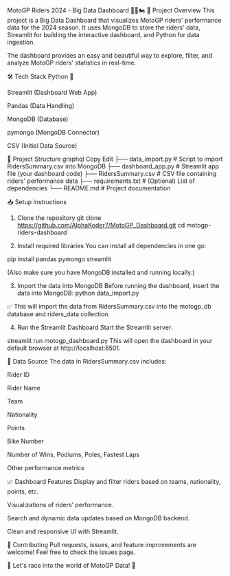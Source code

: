 MotoGP Riders 2024 - Big Data Dashboard 🚴‍♂️🏍️
📄 Project Overview
This project is a Big Data Dashboard that visualizes MotoGP riders' performance data for the 2024 season.
It uses MongoDB to store the riders' data, Streamlit for building the interactive dashboard, and Python for data ingestion.

The dashboard provides an easy and beautiful way to explore, filter, and analyze MotoGP riders' statistics in real-time.

🛠️ Tech Stack
Python 🐍

Streamlit (Dashboard Web App)

Pandas (Data Handling)

MongoDB (Database)

pymongo (MongoDB Connector)

CSV (Initial Data Source)

📂 Project Structure
graphql
Copy
Edit
├── data_import.py           # Script to import RidersSummary.csv into MongoDB
├── dashboard_app.py         # Streamlit app file (your dashboard code)
├── RidersSummary.csv        # CSV file containing riders' performance data
├── requirements.txt         # (Optional) List of dependencies
└── README.md                # Project documentation

📥 Setup Instructions
1. Clone the repository
git clone https://github.com/AlphaKoder7/MotoGP_Dashboard.git
cd motogp-riders-dashboard

2. Install required libraries
You can install all dependencies in one go:

pip install pandas pymongo streamlit

(Also make sure you have MongoDB installed and running locally.)

3. Import the data into MongoDB
Before running the dashboard, insert the data into MongoDB:
python data_import.py

✅ This will import the data from RidersSummary.csv into the motogp_db database and riders_data collection.

4. Run the Streamlit Dashboard
Start the Streamlit server:

streamlit run motogp_dashboard.py
This will open the dashboard in your default browser at http://localhost:8501.

🛒 Data Source
The data in RidersSummary.csv includes:

Rider ID

Rider Name

Team

Nationality

Points

Bike Number

Number of Wins, Podiums, Poles, Fastest Laps

Other performance metrics

📈 Dashboard Features
Display and filter riders based on teams, nationality, points, etc.

Visualizations of riders’ performance.

Search and dynamic data updates based on MongoDB backend.

Clean and responsive UI with Streamlit.

🤝 Contributing
Pull requests, issues, and feature improvements are welcome!
Feel free to check the issues page.

🏁 Let's race into the world of MotoGP Data! 🏁